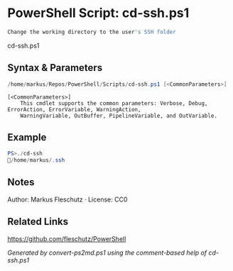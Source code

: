 # PowerShell Script: cd-ssh.ps1
```powershell
Change the working directory to the user's SSH folder
```

cd-ssh.ps1

## Syntax & Parameters
```powershell
/home/markus/Repos/PowerShell/Scripts/cd-ssh.ps1 [<CommonParameters>]
```

```
[<CommonParameters>]
    This cmdlet supports the common parameters: Verbose, Debug, ErrorAction, ErrorVariable, WarningAction, 
    WarningVariable, OutBuffer, PipelineVariable, and OutVariable.
```

## Example
```powershell
PS>./cd-ssh
📂/home/markus/.ssh
```


## Notes
Author: Markus Fleschutz · License: CC0

## Related Links
https://github.com/fleschutz/PowerShell

*Generated by convert-ps2md.ps1 using the comment-based help of cd-ssh.ps1*
